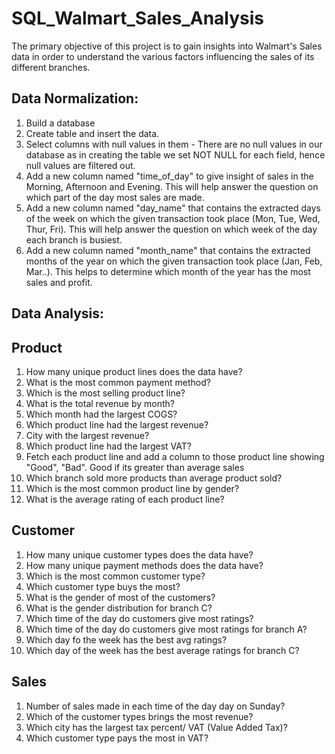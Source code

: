 # SQL_Walmart_Sales_Analysis

The primary objective of this project is to gain insights into Walmart's Sales data in order to understand the various factors influencing the sales of its different branches.

## Data Normalization:

1) Build a database
2) Create table and insert the data.
3) Select columns with null values in them - There are no null values in our database as in creating the table we set NOT NULL for each field, hence null values 
   are filtered out.
4) Add a new column named "time_of_day" to give insight of sales in the Morning, Afternoon and Evening. This will help answer the question on which part of the day 
   most sales are made.
5) Add a new column named "day_name" that contains the extracted days of the week on which the given transaction took place (Mon, Tue, Wed, Thur, Fri). This will 
   help answer the question on which week of the day each branch is busiest.
6) Add a new column named "month_name" that contains the extracted months of the year on which the given transaction took place (Jan, Feb, Mar..). This helps to determine which month of the year has the most sales and profit.

## Data Analysis:

## Product
1) How many unique product lines does the data have?
2) What is the most common payment method?
3) Which is the most selling product line?
4) What is the total revenue by month?
5) Which month had the largest COGS?
6) Which product line had the largest revenue?
7) City with the largest revenue?
8) Which product line had the largest VAT?
9) Fetch each product line and add a column to those product line showing "Good", "Bad". Good if its greater than average sales
10) Which branch sold more products than average product sold?
11) Which is the most common product line by gender?
12) What is the average rating of each product line?

## Customer
1) How many unique customer types does the data have?
2) How many unique payment methods does the data have?
3) Which is the most common customer type?
4) Which customer type buys the most?
5) What is the gender of most of the customers?
6) What is the gender distribution for branch C?
7) Which time of the day do customers give most ratings?
8) Which time of the day do customers give most ratings for branch A?
9) Which day fo the week has the best avg ratings?
10) Which day of the week has the best average ratings for branch C?

## Sales
1) Number of sales made in each time of the day day on Sunday?
2) Which of the customer types brings the most revenue?
3) Which city has the largest tax percent/ VAT (Value Added Tax)?
4) Which customer type pays the most in VAT?


 
   
